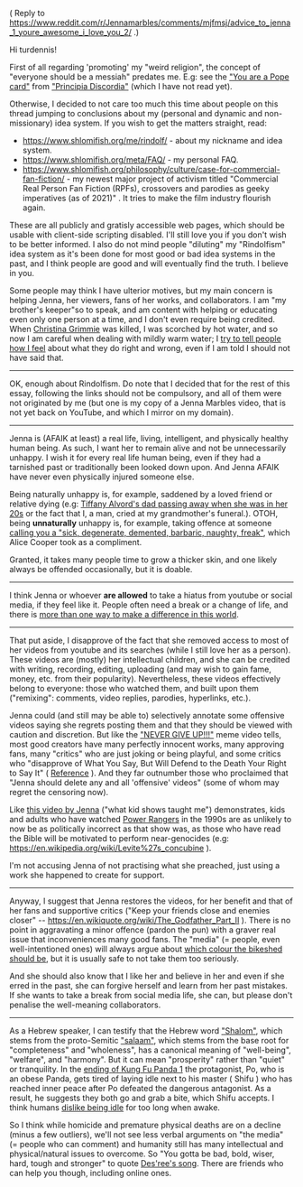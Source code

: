 ( Reply to https://www.reddit.com/r/Jennamarbles/comments/mjfmsj/advice_to_jenna_1_youre_awesome_i_love_you_2/ .)

Hi turdennis!

First of all regarding 'promoting' my "weird religion", the concept of
"everyone should be a messiah" predates me. E.g: see the ["You are a Pope card"](https://www.principiadiscordia.com/downloads/pope_card.pdf)
from ["Principia Discordia"](https://en.wikipedia.org/wiki/Principia_Discordia)
(which I have not read yet).

Otherwise, I decided to not care too much this time about people on this thread jumping to conclusions about my (personal and dynamic and non-missionary) idea system. If you wish to get the matters straight, read:

* https://www.shlomifish.org/me/rindolf/ - about my nickname and idea system.
* https://www.shlomifish.org/meta/FAQ/ - my personal FAQ.
* https://www.shlomifish.org/philosophy/culture/case-for-commercial-fan-fiction/ - my newest major project of activism titled "Commercial Real Person Fan Fiction (RPFs), crossovers and parodies as geeky imperatives (as of 2021)" . It tries to make the film industry flourish again.

These are all publicly and gratisly accessible web pages, which should be usable with client-side scripting disabled. I'll still love you if you don't wish to be better informed. I also do not mind people "diluting" my "Rindolfism" idea system as it's been done for most good or bad idea systems in the past, and I think people are good and will eventually find the truth. I believe in you.

Some people may think I have ulterior motives, but my main concern is helping Jenna, her viewers, fans of her works, and collaborators. I am "my brother's keeper"so to speak, and am content with helping or educating even only one person at a time, and I don't even require being credited. When [Christina Grimmie](https://en.wikipedia.org/wiki/Christina_Grimmie) was killed, I was scorched by hot water, and so now I am careful when dealing with mildly warm water; I [try to tell people how I feel](https://www.youtube.com/watch?v=QUQsqBqxoR4) about what they do right and wrong, even if I am told I should not have said that.

----

OK, enough about Rindolfism. Do note that I decided that for the rest of this essay, following the links should not be compulsory, and all of them were not originated by me (but one is my copy of a Jenna Marbles video, that is not yet back on YouTube, and which I mirror on my domain).

----

Jenna is (AFAIK at least) a real life, living, intelligent, and physically healthy human being. As such, I want her to remain alive and not be unnecessarily unhappy. I wish it for every real life human being, even if they had a tarnished past or traditionally been looked down upon. And Jenna AFAIK have never even physically injured someone else.

Being naturally unhappy is, for example, saddened by a loved friend or relative dying (e.g: [Tiffany Alvord's dad passing away when she was in her 20s](https://www.youtube.com/watch?v=V_yBN5J4Bjk) or the fact that I, a man, cried at my grandmother's funeral.). OTOH, being **unnaturally** unhappy is, for example, taking offence at someone [calling you a "sick, degenerate, demented, barbaric, naughty, freak"](https://www.youtube.com/watch?v=KNYI3iINXrQ), which Alice Cooper took as a compliment.

Granted, it takes many people time to grow a thicker skin, and one likely always be offended occasionally, but it is doable.

----

I think Jenna or whoever **are allowed** to take a hiatus from youtube or social media, if they feel like it. People often need a break or a change of life, and there is [more than one way to make a difference in this world](https://en.wikipedia.org/wiki/There%27s_more_than_one_way_to_do_it).

----

That put aside, I disapprove of the fact that she removed access to most of her videos from youtube and its searches (while I still love her as a person). These videos are (mostly) her intellectual children, and she can be credited with writing, recording, editing, uploading (and may wish to gain fame, money, etc. from their popularity). Nevertheless, these videos effectively belong to everyone: those who watched them, and built upon them ("remixing": comments, video replies, parodies, hyperlinks, etc.).

Jenna could (and still may be able to) selectively annotate some offensive videos saying she regrets posting them and that they should be viewed with caution and discretion. But like the ["NEVER GIVE UP!!!"](https://www.youtube.com/watch?v=KxGRhd_iWuE) meme video tells, most good creators have many perfectly innocent works, many approving fans, many "critics" who are just joking or being playful, and some critics who "disapprove of What You Say, But Will Defend to the Death Your Right to Say It" ( [Reference](https://quoteinvestigator.com/2015/06/01/defend-say/) ). And they far outnumber those who proclaimed that "Jenna should delete any and all 'offensive' videos" (some of whom may regret the censoring now).

Like [this video by Jenna](https://www.shlomifish.org/Files/files/video/What%20Kid%20Shows%20Taught%20Me-ROZjaxT_0Hw.webm) ("what kid shows taught me") demonstrates, kids and adults who have watched [Power Rangers](https://en.wikipedia.org/wiki/Mighty_Morphin_Power_Rangers)
in the 1990s are as unlikely to now be as politically incorrect as that show was, as those
who have read the Bible will be motivated to perform near-genocides (e.g:
https://en.wikipedia.org/wiki/Levite%27s_concubine ).

I'm not accusing Jenna of not practising what she preached, just using a work she happened to create for support.

----

Anyway, I suggest that Jenna restores the videos, for her benefit and that of her fans and supportive critics ("Keep your friends close and enemies closer" -- https://en.wikiquote.org/wiki/The_Godfather_Part_II ). There is no point in aggravating a minor offence (pardon the pun) with a graver real issue that inconveniences many good fans. The "media" (= people, even well-intentioned ones) will always argue about [which colour the bikeshed should be](http://bikeshed.com/), but it is usually safe to not take them too seriously.

And she should also know that I like her and believe in her and even if she erred in the past, she can forgive herself and learn from her past mistakes. If she wants to take a break from social media life, she can, but please don't penalise the well-meaning collaborators.

----

As a Hebrew speaker, I can testify that the Hebrew word ["Shalom"](https://en.wikipedia.org/wiki/Shalom), which stems from the proto-Semitic ["salaam"](https://en.wiktionary.org/wiki/Reconstruction:Proto-Semitic/%C5%A1al%C4%81m-), which stems from the base root for "completeness" and "wholeness", has a canonical meaning of "well-being", "welfare", and "harmony". But it can mean "prosperity" rather than "quiet" or tranquility. In the [ending of Kung Fu Panda 1](https://www.youtube.com/watch?v=UBN77b4P39s) the protagonist, Po, who is an obese Panda, gets tired of laying idle next to his master ( Shifu ) who has reached inner peace after Po defeated the dangerous antagonist. As a result, he suggests they both go and grab a bite, which Shifu accepts. I think humans [dislike being idle](http://www.paulgraham.com/opensource.html) for too long when awake.

So I think while homicide and premature physical deaths are on a decline (minus a few outliers), we'll not see less verbal arguments on "the media" (= people who can comment) and humanity still has many intellectual and physical/natural issues to overcome. So "You gotta be bad, bold, wiser, hard, tough and stronger" to quote [Des'ree's song](https://www.youtube.com/watch?v=pO40TcKa_5U). There are friends who can help you though, including online ones.
